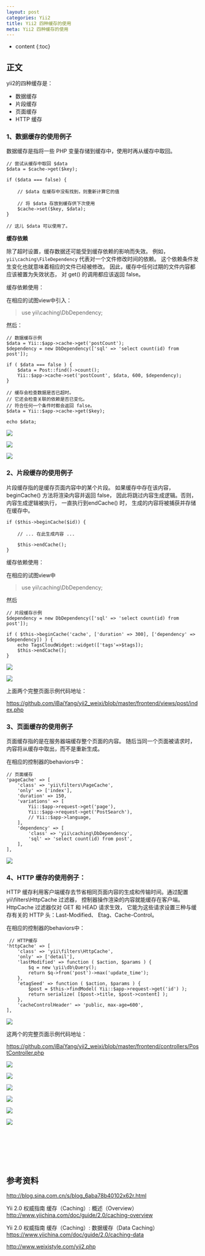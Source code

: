 ```yaml
---
layout: post
categories: Yii2
title: Yii2 四种缓存的使用 
meta: Yii2 四种缓存的使用 
---
```

* content
{:toc}

## 正文

yii2的四种缓存是：
* 数据缓存
* 片段缓存
* 页面缓存
* HTTP 缓存

### 1、数据缓存的使用例子

数据缓存是指将一些 PHP 变量存储到缓存中，使用时再从缓存中取回。

```
// 尝试从缓存中取回 $data 
$data = $cache->get($key);

if ($data === false) {

    // $data 在缓存中没有找到，则重新计算它的值

    // 将 $data 存放到缓存供下次使用
    $cache->set($key, $data);
}

// 这儿 $data 可以使用了。
```

**缓存依赖**

除了超时设置，缓存数据还可能受到缓存依赖的影响而失效。 例如，`yii\caching\FileDependency` 代表对一个文件修改时间的依赖。 
这个依赖条件发生变化也就意味着相应的文件已经被修改。 因此，缓存中任何过期的文件内容都应该被置为失效状态， 
对 get() 的调用都应该返回 false。

缓存依赖使用：

在相应的试图view中引入：
>  use yii\caching\DbDependency; 

然后：
```
// 数据缓存示例
$data = Yii::$app->cache->get('postCount');
$dependency = new DbDependency(['sql' => 'select count(id) from post']);

if ( $data === false ) {
    $data = Post::find()->count();
    Yii::$app->cache->set('postCount', $data, 600, $dependency);
}

// 缓存会检查数据是否已超时。
// 它还会检查关联的依赖是否已变化。
// 符合任何一个条件时都会返回 false。
$data = Yii::$app->cache->get($key);

echo $data;
```

![]({{site.baseurl}}/images/20200417/20200417132750.jpeg)

![]({{site.baseurl}}/images/20200417/20200417132751.jpeg)

![]({{site.baseurl}}/images/20200417/20200417132752.jpeg)

### 2、片段缓存的使用例子

片段缓存指的是缓存页面内容中的某个片段。 如果缓存中存在该内容，beginCache() 方法将渲染内容并返回 false， 
因此将跳过内容生成逻辑。否则，内容生成逻辑被执行， 一直执行到endCache() 时， 生成的内容将被捕获并存储在缓存中。

```
if ($this->beginCache($id)) {

    // ... 在此生成内容 ...

    $this->endCache();
}
```

缓存依赖使用：

在相应的试图view中
>  use yii\caching\DbDependency; 

然后

```
// 片段缓存示例
$dependency = new DbDependency(['sql' => 'select count(id) from post']);

if ( $this->beginCache('cache', ['duration' => 300], ['dependency' => $dependency]) ) {
    echo TagsCloudWidget::widget(['tags'=>$tags]);
    $this->endCache();
} 
```

![]({{site.baseurl}}/images/20200417/20200417132753.jpeg)

![]({{site.baseurl}}/images/20200417/20200417132754.jpeg)

上面两个完整页面示例代码地址：

<https://github.com/iBaiYang/yii2_weixi/blob/master/frontend/views/post/index.php>

### 3、页面缓存的使用例子

页面缓存指的是在服务器端缓存整个页面的内容。 随后当同一个页面被请求时，内容将从缓存中取出，而不是重新生成。

在相应的控制器的behaviors中：
```
// 页面缓存
'pageCache' => [
    'class' => 'yii\filters\PageCache',
    'only' => ['index'],
    'duration' => 150,
    'variations' => [
        Yii::$app->request->get('page'),
        Yii::$app->request->get('PostSearch'),
        // Yii::$app->language,
    ],
    'dependency' => [
        'class' => 'yii\caching\DbDependency',
        'sql' => 'select count(id) from post',
    ],
], 
```

![]({{site.baseurl}}/images/20200417/20200417132755.jpeg)

### 4、HTTP 缓存的使用例子：

HTTP 缓存利用客户端缓存去节省相同页面内容的生成和传输时间。通过配置 yii\filters\HttpCache 过滤器，
控制器操作渲染的内容就能缓存在客户端。HttpCache 过滤器仅对 GET 和 HEAD 请求生效，
它能为这些请求设置三种与缓存有关的 HTTP 头：Last-Modified、 Etag、Cache-Control。

在相应的控制器的behaviors中：
```
 // HTTP缓存
'httpCache' => [
    'class' => 'yii\filters\HttpCache',
    'only' => ['detail'],
    'lastModified' => function ( $action, $params ) {
        $q = new \yii\db\Query();
        return $q->from('post')->max('update_time');
    },
    'etagSeed' => function ( $action, $params ) {
        $post = $this->findModel( Yii::$app->request->get('id') );
        return serialize( [$post->title, $post->content] );
    },
    'cacheControlHeader' => 'public, max-age=600',
], 
```

![]({{site.baseurl}}/images/20200417/20200417132756.jpeg)

这两个的完整页面示例代码地址：

<https://github.com/iBaiYang/yii2_weixi/blob/master/frontend/controllers/PostController.php>

![]({{site.baseurl}}/images/20200417/20200417132757.jpeg)

![]({{site.baseurl}}/images/20200417/20200417132758.jpeg)

![]({{site.baseurl}}/images/20200417/20200417132759.jpeg)

![]({{site.baseurl}}/images/20200417/20200417132760.jpeg)

![]({{site.baseurl}}/images/20200417/20200417132761.jpeg)

![]({{site.baseurl}}/images/20200417/20200417132762.jpeg)





<br/><br/><br/><br/><br/>
## 参考资料 

<http://blog.sina.com.cn/s/blog_6aba78b40102x62r.html>

Yii 2.0 权威指南 缓存（Caching）: 概述（Overview） <http://www.yiichina.com/doc/guide/2.0/caching-overview>

Yii 2.0 权威指南 缓存（Caching）: 数据缓存（Data Caching） <https://www.yiichina.com/doc/guide/2.0/caching-data>

<http://www.weixistyle.com/yii2.php>

